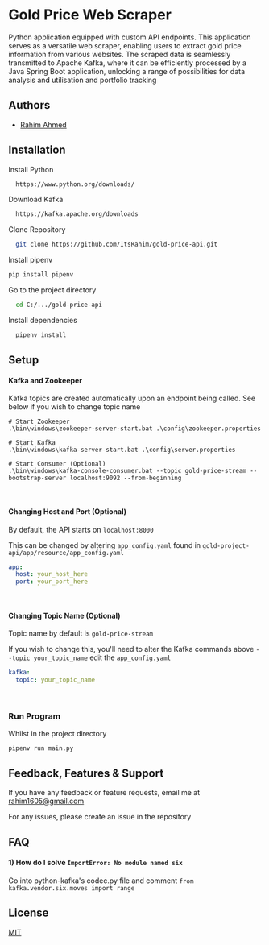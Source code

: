 
# Gold Price Web Scraper

Python application equipped with custom API endpoints. This application serves as a versatile web scraper, enabling users to extract gold price information from various websites. The scraped data is seamlessly transmitted to Apache Kafka, where it can be efficiently processed by a Java Spring Boot application, unlocking a range of possibilities for data analysis and utilisation and portfolio tracking


## Authors

- [Rahim Ahmed](https://www.github.com/ItsRahim)


## Installation

Install Python

```bash
  https://www.python.org/downloads/
```

Download Kafka
```bash
  https://kafka.apache.org/downloads
```

Clone Repository

```bash
  git clone https://github.com/ItsRahim/gold-price-api.git
```

Install pipenv
```bash
pip install pipenv
```

Go to the project directory

```bash
  cd C:/.../gold-price-api
```

Install dependencies

```bash
  pipenv install
```

## Setup
#### Kafka and Zookeeper
Kafka topics are created automatically upon an endpoint being called. See below if you wish to change topic name

```commandline
# Start Zookeeper
.\bin\windows\zookeeper-server-start.bat .\config\zookeeper.properties

# Start Kafka
.\bin\windows\kafka-server-start.bat .\config\server.properties

# Start Consumer (Optional)
.\bin\windows\kafka-console-consumer.bat --topic gold-price-stream --bootstrap-server localhost:9092 --from-beginning
```
<br>

#### Changing Host and Port (Optional)
By default, the API starts on ```localhost:8000```

This can be changed by altering ```app_config.yaml``` found in ```gold-project-api/app/resource/app_config.yaml```

```yaml
app:
  host: your_host_here
  port: your_port_here
```
<br>

#### Changing Topic Name (Optional)
Topic name by default is ```gold-price-stream```

If you wish to change this, you'll need to alter the Kafka commands above ```--topic your_topic_name```  edit the ```app_config.yaml```
```yaml
kafka:
  topic: your_topic_name
```
<br>

### Run Program
Whilst in the project directory
```commandline
pipenv run main.py
```

## Feedback, Features & Support

If you have any feedback or feature requests, email me at rahim1605@gmail.com

For any issues, please create an issue in the repository


## FAQ

#### 1) How do I solve ```ImportError: No module named six ```

Go into python-kafka's codec.py file and comment ```from kafka.vendor.six.moves import range ```


## License

[MIT](https://choosealicense.com/licenses/mit/)

